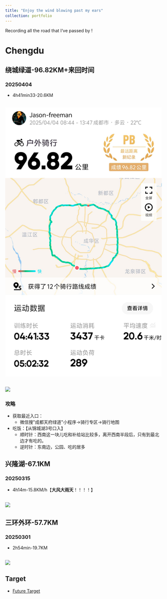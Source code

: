 ```yaml
---
title: "Enjoy the wind blowing past my ears"
collection: portfolio
---
```


Recording all the road that I‘ve passed by !

# Chengdu

## 绕城绿道-96.82KM+来回时间

### 20250404

* 4h41min33-20.6KM

<br/><img src='/images/绿道cycling.jpeg'>

<br/><img src='/images/riding/绕城.gif'>

### 攻略

* 获取最近入口：
  * 微信搜"成都天府绿道"小程序->骑行专区->骑行地图
* 吃饭：【从锦城湖3号口入】
  * 顺时针：西南这一块儿吃和补给站比较多，离开西南半段后，只有到最北边才有吃的。
  * 逆时针：东南边，公园、吃的居多

## 兴隆湖-67.1KM

### 20250315

* 4h14m-15.8KM/h【**大风大雨天**！！！！】

<br/><img src='/images/riding/兴隆湖.gif'>

## 三环外环-57.7KM

### 20250301

* 2h54min-19.7KM

<br/><img src='/images/riding/三环外环.gif'>



## Target

* [Future Target](https://xstarcd.github.io/wiki/Bike/chengdu_cycling.html)